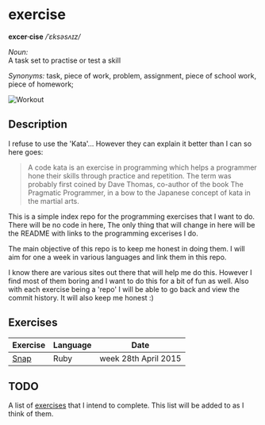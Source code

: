 # exercise 

**excer·cise**  */ˈɛksəsʌɪz/*

*Noun:*  
A task set to practise or test a skill

*Synonyms:*	
task, piece of work, problem, assignment, piece of school work, piece of homework;

![Workout](http://cl.ly/image/2e3e3x253g0l/10-workout-songs-from-80s-training-montages_graphics-rocky-iv-training-montage.jpg "Workout")

## Description

I refuse to use the 'Kata'... However they can explain it better than I can so here goes:

>A code kata is an exercise in programming which helps a programmer hone their skills through practice and repetition. The term was probably first coined by Dave Thomas, co-author of the book The Pragmatic Programmer, in a bow to the Japanese concept of kata in the martial arts.

This is a  simple index repo for the programming exercises that I want to do.
There will be no code in here, The only thing that will change in here
will be the README with links to the programming excerises I do. 

The main objective of this repo is to keep me honest in doing them. I will aim
for one a week in various languages and link them in this repo.

I know there are various sites out there that will help me do this. However
I find most of them boring and I want to do this for a bit of fun as well.
Also with each exercise being a 'repo' I will be able to go back and view the
commit history. It will also keep me honest :)

## Exercises 


| Exercise | Language | Date |
| -------- | -------- | ---- |
| [Snap](http://www.github.com/swmcc/exercises/snap/ruby) | Ruby | week 28th April 2015 | 

## TODO

A list of [exercises](https://github.com/swmcc/exercises/issues) that I intend to complete.
This list will be added to as I think of them.
